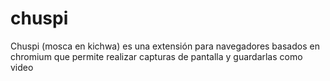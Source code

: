 # chuspi
Chuspi (mosca en kichwa) es una extensión para navegadores basados en chromium que permite realizar capturas de pantalla y guardarlas como video
